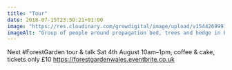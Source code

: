 ```yaml
---
title: "Tour"
date: 2018-07-15T23:50:21+01:00
image: "https://res.cloudinary.com/growdigital/image/upload/v1544269991/tour-42324668894.jpg"
imageAlt: "Group of people around propagation bed, trees and hedge in background, polytunnel to the side"
---
```


Next #ForestGarden tour & talk Sat 4th August 10am–1pm, coffee & cake, tickets only £10 https://forestgardenwales.eventbrite.co.uk
